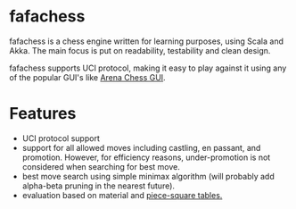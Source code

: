 <h1>fafachess</h1>
fafachess is a chess engine written for learning purposes, using Scala and Akka.
The main focus is put on readability, testability and clean design.

fafachess supports UCI protocol, making it easy to play against it using any of the popular GUI's like <a href="www.playwitharena.com">Arena Chess GUI</a>.


<h1>Features</h1>
<ul>
<li>UCI protocol support</li>
<li>support for all allowed moves including castling, en passant, and promotion.
However, for efficiency reasons, under-promotion is not considered when searching for best move.</li>
<li>best move search using simple minimax algorithm (will probably add alpha-beta pruning in the nearest future).</li>
<li>evaluation based on material and <a href="https://chessprogramming.wikispaces.com/Piece-Square+tables">piece-square tables.</a></li>
</ul>
